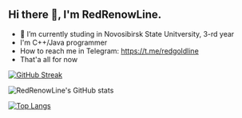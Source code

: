## Hi there 👋, I'm RedRenowLine.
- 🔭 I’m currently studing in Novosibirsk State Unitversity, 3-rd year
- I'm C++/Java programmer
- How to reach me in Telegram: https://t.me/redgoldline
- That'a all for now




[![GitHub Streak](https://streak-stats.demolab.com/?user=redrenowline&theme=dark)](https://git.io/streak-stats)

![RedRenowLine's GitHub stats](https://github-readme-stats.vercel.app/api?username=redrenowline&show_icons=true&theme=dark)


[![Top Langs](https://github-readme-stats.vercel.app/api/top-langs/?username=redrenowline&layout=compact&theme=dark)](https://github.com/redrenowline/github-readme-stats)


<!-- ![](https://komarev.com/ghpvc/?username=redrenowline&color=green) -->


<!--
**redrenowline/redrenowline** is a ✨ _special_ ✨ repository because its `README.md` (this file) appears on your GitHub profile.

Here are some ideas to get you started:

- 🔭 I’m currently working on ...
- 🌱 I’m currently learning ...
- 👯 I’m looking to collaborate on ...
- 🤔 I’m looking for help with ...
- 💬 Ask me about ...
- 📫 How to reach me: ...
- 😄 Pronouns: ...
- ⚡ Fun fact: ...
-->
